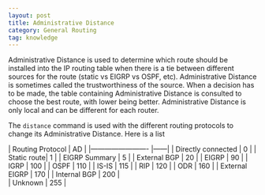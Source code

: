 ```yaml
---
layout: post
title: Administrative Distance
category: General Routing
tag: knowledge
---
```

Administrative Distance is used to determine which route should be installed into the IP routing table when there is a tie between different sources for the route (static vs EIGRP vs OSPF, etc). Administrative Distance is sometimes called the trustworthiness of the source. When a decision has to be made, the table containing Administrative Distance is consulted to choose the best route, with lower being better. Administrative Distance is only local and can be different for each router.

The `distance` command is used with the different routing protocols to change its Administrative Distance. Here is a list 

| Routing Protocol      | AD |
|————————-    |——|
| Directly connected  | 0    |
| Static route| 1 |
| EIGRP Summary | 5 |
| External BGP | 20 |
| EIGRP | 90 |
| IGRP | 100 |
| OSPF | 110 |
| IS-IS | 115 |
| RIP | 120 |
| ODR | 160 |
| External EIGRP | 170 |
| Internal BGP | 200 |  
| Unknown | 255 |

